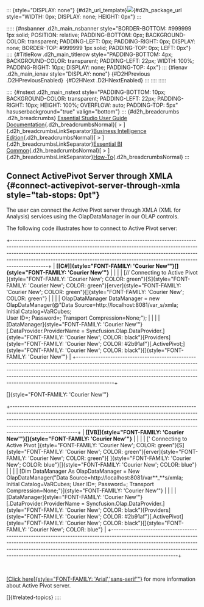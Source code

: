 ::: {style="DISPLAY: none"}
[](ms-xhelp:///?Id=d2h_url_template){#d2h_url_template}![](!package_url!){#d2h_package_url style="WIDTH: 0px; DISPLAY: none; HEIGHT: 0px"}
:::

::::: {#nsbanner .d2h_main_nsbanner style="BORDER-BOTTOM: #999999 1px solid; POSITION: relative; PADDING-BOTTOM: 0px; BACKGROUND-COLOR: transparent; PADDING-LEFT: 0px; PADDING-RIGHT: 0px; DISPLAY: none; BORDER-TOP: #999999 1px solid; PADDING-TOP: 0px; LEFT: 0px"}
:::: {#TitleRow .d2h_main_titlerow style="PADDING-BOTTOM: 4px; BACKGROUND-COLOR: transparent; PADDING-LEFT: 22px; WIDTH: 100%; PADDING-RIGHT: 10px; DISPLAY: none; PADDING-TOP: 4px"}
::: {#ienav .d2h_main_ienav style="DISPLAY: none"}
[](ms-xhelp:///?Id=564c5564-f535-4c48-a93d-cc1b74d58d20){#D2HPrevious .D2HPreviousEnabled}  [](ms-xhelp:///?Id=fd77911d-e883-4bf8-a0b0-fee3352c3121){#D2HNext .D2HNextEnabled}
:::
::::
:::::

:::: {#nstext .d2h_main_nstext style="PADDING-BOTTOM: 10px; BACKGROUND-COLOR: transparent; PADDING-LEFT: 22px; PADDING-RIGHT: 10px; HEIGHT: 100%; OVERFLOW: auto; PADDING-TOP: 5px" hasuserbackground="true" valign="bottom"}
::: {#d2h_breadcrumbs .d2h_breadcrumbs}
[Essential Studio User Guide Documentation](ms-xhelp:///?Id=12457748-09e3-4d74-a240-8e049cedf030){.d2h_breadcrumbsNormal}[ \> ]{.d2h_breadcrumbsLinkSeparator}[Business Intelligence Edition](ms-xhelp:///?Id=fdf33dd8-62b2-47b9-ad7b-fc50e590bca5){.d2h_breadcrumbsNormal}[ \> ]{.d2h_breadcrumbsLinkSeparator}[Essential BI Common](ms-xhelp:///?Id=51cb28d1-f201-4ea8-9963-a8afa451f64c){.d2h_breadcrumbsNormal}[ \> ]{.d2h_breadcrumbsLinkSeparator}[How-To](ms-xhelp:///?Id=f56652ff-a795-456f-ba4a-e1b615c58fdd){.d2h_breadcrumbsNormal}
:::

## Connect ActivePivot Server through XMLA {#connect-activepivot-server-through-xmla style="tab-stops: 0pt"}

The user can connect the Active Pivot server through XMLA (XML for Analysis) services using the OlapDataManager in our OLAP controls.

The following code illustrates how to connect to Active Pivot server:

+---------------------------------------------------------------------------------------------------------------------------------------------------------------------------------------------------------------------------------------------------------------------------------------------------------------------------------------+
| **[\[C#\]]{style="FONT-FAMILY: 'Courier New'"}[]{style="FONT-FAMILY: 'Courier New'"}**                                                                                                                                                                                                                                                |
|                                                                                                                                                                                                                                                                                                                                       |
| [// Connecting to Active Pivot ]{style="FONT-FAMILY: 'Courier New'; COLOR: green"}[S]{style="FONT-FAMILY: 'Courier New'; COLOR: green"}[erver]{style="FONT-FAMILY: 'Courier New'; COLOR: green"}[]{style="FONT-FAMILY: 'Courier New'; COLOR: green"}                                                                                  |
|                                                                                                                                                                                                                                                                                                                                       |
|     OlapDataManager DataManager = new OlapDataManager(@"Data Source=http://localhost:8081/var_s/xmla;  Initial Catalog=VaRCubes; User ID=; Password=; Transport Compression=None;");                                                                                                                                                  |
|                                                                                                                                                                                                                                                                                                                                       |
| [DataManager]{style="FONT-FAMILY: 'Courier New'"}[.DataProvider.ProviderName = Syncfusion.Olap.DataProvider.]{style="FONT-FAMILY: 'Courier New'; COLOR: black"}[Providers]{style="FONT-FAMILY: 'Courier New'; COLOR: #2b91af"}[.ActivePivot;]{style="FONT-FAMILY: 'Courier New'; COLOR: black"}[]{style="FONT-FAMILY: 'Courier New'"} |
+---------------------------------------------------------------------------------------------------------------------------------------------------------------------------------------------------------------------------------------------------------------------------------------------------------------------------------------+

[]{style="FONT-FAMILY: 'Courier New'"} 

+---------------------------------------------------------------------------------------------------------------------------------------------------------------------------------------------------------------------------------------------------------------------------------------------------------------------------------------------------+
| **[\[VB\]]{style="FONT-FAMILY: 'Courier New'"}[]{style="FONT-FAMILY: 'Courier New'"}**                                                                                                                                                                                                                                                            |
|                                                                                                                                                                                                                                                                                                                                                   |
| [\' Connecting to Active Pivot ]{style="FONT-FAMILY: 'Courier New'; COLOR: green"}[S]{style="FONT-FAMILY: 'Courier New'; COLOR: green"}[erver]{style="FONT-FAMILY: 'Courier New'; COLOR: green"}[ ]{style="FONT-FAMILY: 'Courier New'; COLOR: blue"}[]{style="FONT-FAMILY: 'Courier New'; COLOR: blue"}                                           |
|                                                                                                                                                                                                                                                                                                                                                   |
| [Dim DataManager As OlapDataManager = New OlapDataManager(\"Data Source=http://localhost:8081/var**\_**s/xmla;  Initial Catalog=VaRCubes; User ID=; Password=; Transport Compression=None;\")]{style="FONT-FAMILY: 'Courier New'"}                                                                                                                |
|                                                                                                                                                                                                                                                                                                                                                   |
| [DataManager]{style="FONT-FAMILY: 'Courier New'"}[.DataProvider.ProviderName = Syncfusion.Olap.DataProvider.]{style="FONT-FAMILY: 'Courier New'; COLOR: black"}[Providers]{style="FONT-FAMILY: 'Courier New'; COLOR: #2b91af"}[.ActivePivot]{style="FONT-FAMILY: 'Courier New'; COLOR: black"}[]{style="FONT-FAMILY: 'Courier New'; COLOR: blue"} |
+---------------------------------------------------------------------------------------------------------------------------------------------------------------------------------------------------------------------------------------------------------------------------------------------------------------------------------------------------+

 

[[Click here]{style="FONT-FAMILY: 'Arial','sans-serif'"}](http://quartetfs.com/) for more information about Active Pivot server.

[]{#related-topics}
::::
